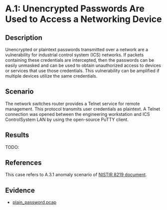 # A.1: Unencrypted Passwords Are Used to Access a Networking Device

## Description
Unencrypted or plaintext passwords transmitted over a network are a vulnerability for
industrial control system (ICS) networks. If packets containing these credentials are
intercepted, then the passwords can be easily unmasked and can be used to obtain
unauthorized access to devices or services that use those credentials. This vulnerability can
be amplified if multiple devices utilize the same credentials.

## Scenario
The network switches router provides a Telnet service for remote management. 
This protocol transmits user credentials as plaintext. A
Telnet connection was opened between the engineering workstation and ICS ControlSystem LAN
by using the open-source PuTTY client.

## Results
TODO:

## References
This case refers to A.3.1 anomaly scenario of [NISTIR 8219 document](https://www.nccoe.nist.gov/sites/default/files/library/mf-ics-nistir-8219.pdf). 

## Evidence

* [plain_password.pcap](../captures/plain_password.pcap)
